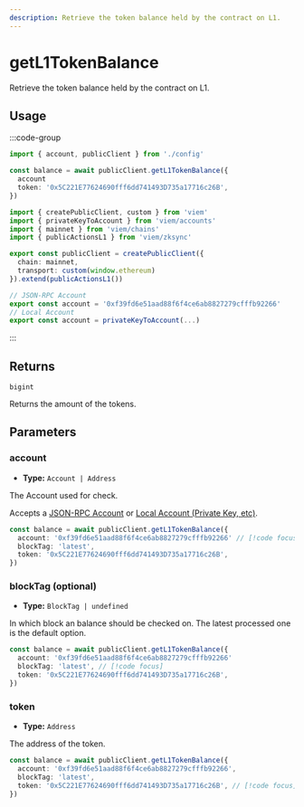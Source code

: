 ```yaml
---
description: Retrieve the token balance held by the contract on L1.
---
```


# getL1TokenBalance

Retrieve the token balance held by the contract on L1.

## Usage

:::code-group

```ts [example.ts]
import { account, publicClient } from './config'

const balance = await publicClient.getL1TokenBalance({
  account
  token: '0x5C221E77624690fff6dd741493D735a17716c26B',
})
```

```ts [config.ts]
import { createPublicClient, custom } from 'viem'
import { privateKeyToAccount } from 'viem/accounts'
import { mainnet } from 'viem/chains'
import { publicActionsL1 } from 'viem/zksync'

export const publicClient = createPublicClient({
  chain: mainnet,
  transport: custom(window.ethereum)
}).extend(publicActionsL1())

// JSON-RPC Account
export const account = '0xf39fd6e51aad88f6f4ce6ab8827279cfffb92266'
// Local Account
export const account = privateKeyToAccount(...)
```

:::

## Returns

`bigint`

Returns the amount of the tokens.

## Parameters

### account

- **Type:** `Account | Address`

The Account used for check.

Accepts a [JSON-RPC Account](/docs/clients/wallet#json-rpc-accounts) or [Local Account (Private Key, etc)](/docs/clients/wallet#local-accounts-private-key-mnemonic-etc).

```ts
const balance = await publicClient.getL1TokenBalance({
  account: '0xf39fd6e51aad88f6f4ce6ab8827279cfffb92266' // [!code focus]
  blockTag: 'latest',
  token: '0x5C221E77624690fff6dd741493D735a17716c26B',
})
```

### blockTag (optional)

- **Type:** `BlockTag | undefined`

In which block an balance should be checked on. The latest processed one is the default option.

```ts
const balance = await publicClient.getL1TokenBalance({
  account: '0xf39fd6e51aad88f6f4ce6ab8827279cfffb92266'
  blockTag: 'latest', // [!code focus]
  token: '0x5C221E77624690fff6dd741493D735a17716c26B',
})
```

### token

- **Type:** `Address`

The address of the token.

```ts
const balance = await publicClient.getL1TokenBalance({
  account: '0xf39fd6e51aad88f6f4ce6ab8827279cfffb92266',
  blockTag: 'latest',
  token: '0x5C221E77624690fff6dd741493D735a17716c26B', // [!code focus]
})
```